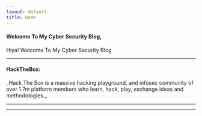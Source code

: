 ```yaml
---
layout: default
title: Home
---
```


#### Welcome To My Cyber Security Blog, 

Hiya! Welcome To My Cyber Security Blog


* * *
<h4 class="mume-header" id="hackthebox">HackTheBox:</h4>
_Hack The Box is a massive hacking playground, and infosec community of over 1.7m platform members who learn, hack, play, exchange ideas and methodologies._
<hr>
<hr>






